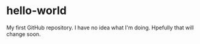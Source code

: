 # hello-world
My first GitHub repository.
I have no idea what I'm doing.
Hpefully that will change soon.
